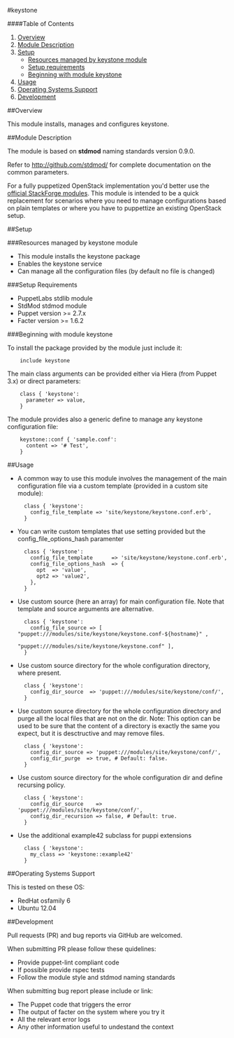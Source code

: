 #keystone

####Table of Contents

1. [Overview](#overview)
2. [Module Description](#module-description)
3. [Setup](#setup)
    * [Resources managed by keystone module](#resources-managed-by-keystone-module)
    * [Setup requirements](#setup-requirements)
    * [Beginning with module keystone](#beginning-with-module-keystone)
4. [Usage](#usage)
5. [Operating Systems Support](#operating-systems-support)
6. [Development](#development)

##Overview

This module installs, manages and configures keystone.

##Module Description

The module is based on **stdmod** naming standards version 0.9.0.

Refer to http://github.com/stdmod/ for complete documentation on the common parameters.

For a fully puppetized OpenStack implementation you'd better use the [official StackForge modules](https://github.com/stackforge/puppet-openstack).
This module is intended to be a quick replacement for scenarios where you need to manage configurations based on plain templates or where you have to puppettize an existing OpenStack setup.

##Setup

###Resources managed by keystone module
* This module installs the keystone package
* Enables the keystone service
* Can manage all the configuration files (by default no file is changed)

###Setup Requirements
* PuppetLabs stdlib module
* StdMod stdmod module
* Puppet version >= 2.7.x
* Facter version >= 1.6.2

###Beginning with module keystone

To install the package provided by the module just include it:

        include keystone

The main class arguments can be provided either via Hiera (from Puppet 3.x) or direct parameters:

        class { 'keystone':
          parameter => value,
        }

The module provides also a generic define to manage any keystone configuration file:

        keystone::conf { 'sample.conf':
          content => '# Test',
        }


##Usage

* A common way to use this module involves the management of the main configuration file via a custom template (provided in a custom site module):

        class { 'keystone':
          config_file_template => 'site/keystone/keystone.conf.erb',
        }

* You can write custom templates that use setting provided but the config_file_options_hash paramenter

        class { 'keystone':
          config_file_template      => 'site/keystone/keystone.conf.erb',
          config_file_options_hash  => {
            opt  => 'value',
            opt2 => 'value2',
          },
        }

* Use custom source (here an array) for main configuration file. Note that template and source arguments are alternative.

        class { 'keystone':
          config_file_source => [ "puppet:///modules/site/keystone/keystone.conf-${hostname}" ,
                                  "puppet:///modules/site/keystone/keystone.conf" ],
        }


* Use custom source directory for the whole configuration directory, where present.

        class { 'keystone':
          config_dir_source  => 'puppet:///modules/site/keystone/conf/',
        }

* Use custom source directory for the whole configuration directory and purge all the local files that are not on the dir.
  Note: This option can be used to be sure that the content of a directory is exactly the same you expect, but it is desctructive and may remove files.

        class { 'keystone':
          config_dir_source => 'puppet:///modules/site/keystone/conf/',
          config_dir_purge  => true, # Default: false.
        }

* Use custom source directory for the whole configuration dir and define recursing policy.

        class { 'keystone':
          config_dir_source    => 'puppet:///modules/site/keystone/conf/',
          config_dir_recursion => false, # Default: true.
        }


* Use the additional example42 subclass for puppi extensions

        class { 'keystone':
          my_class => 'keystone::example42'
        }


##Operating Systems Support

This is tested on these OS:
- RedHat osfamily 6
- Ubuntu 12.04


##Development

Pull requests (PR) and bug reports via GitHub are welcomed.

When submitting PR please follow these quidelines:
- Provide puppet-lint compliant code
- If possible provide rspec tests
- Follow the module style and stdmod naming standards

When submitting bug report please include or link:
- The Puppet code that triggers the error
- The output of facter on the system where you try it
- All the relevant error logs
- Any other information useful to undestand the context
